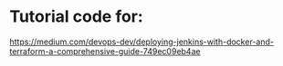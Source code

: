 # Tutorial code for: 
https://medium.com/devops-dev/deploying-jenkins-with-docker-and-terraform-a-comprehensive-guide-749ec09eb4ae

